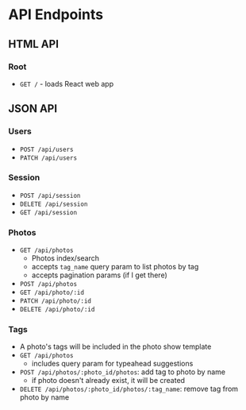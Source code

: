 # API Endpoints

## HTML API

### Root

- `GET /` - loads React web app

## JSON API

### Users

- `POST /api/users`
- `PATCH /api/users`

### Session

- `POST /api/session`
- `DELETE /api/session`
- `GET /api/session`

### Photos

- `GET /api/photos`
  - Photos index/search
  - accepts `tag_name` query param to list photos by tag
  - accepts pagination params (if I get there)
- `POST /api/photos`
- `GET /api/photo/:id`
- `PATCH /api/photo/:id`
- `DELETE /api/photo/:id`

### Tags

- A photo's tags will be included in the photo show template
- `GET /api/photos`
  - includes query param for typeahead suggestions
- `POST /api/photos/:photo_id/photos`: add tag to photo by name
  - if photo doesn't already exist, it will be created
- `DELETE /api/photos/:photo_id/photos/:tag_name`: remove tag from photo by name
